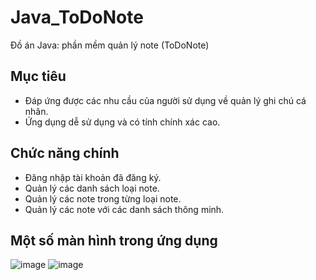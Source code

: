 # Java_ToDoNote
Đồ án Java: phần mềm quản lý note (ToDoNote)

## Mục tiêu
- Đáp ứng được các nhu cầu của người sử dụng về quản lý ghi chú cá nhân.
- Ứng dụng dễ sử dụng và có tính chính xác cao.

## Chức năng chính
- Đăng nhập tài khoản đã đăng ký.
- Quản lý các danh sách loại note.
- Quản lý các note trong từng loại note.
- Quản lý các note với các danh sách thông minh.

## Một số màn hình trong ứng dụng
![image](https://user-images.githubusercontent.com/43744275/71724911-9cc53a80-2e64-11ea-9947-7dcbf6a5cf69.png)
![image](https://user-images.githubusercontent.com/43744275/71724940-b5355500-2e64-11ea-933a-8591e1bd882f.png)
